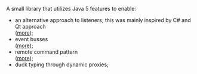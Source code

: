 A small library that utilizes Java 5 features to enable:
<ul>
<li>
an alternative approach to listeners; this was mainly inspired by C# and Qt approach<br>
(<a href='http://www.codeproject.com/KB/library/Linkset.aspx'>more</a>);<br>
</li>
<li>
event busses<br>
(<a href='http://www.codeproject.com/KB/library/Linkset_EventBus.aspx'>more</a>);<br>
</li>
<li>
remote command pattern<br>
(<a href='http://www.codeproject.com/KB/architecture/command_pattern_article.aspx'>more</a>);<br>
</li>
<li>
duck typing through dynamic proxies;<br>
</li>
</ul>

